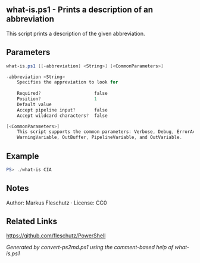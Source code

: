 ## what-is.ps1 - Prints a description of an abbreviation

This script prints a description of the given abbreviation.

## Parameters
```powershell
what-is.ps1 [[-abbreviation] <String>] [<CommonParameters>]

-abbreviation <String>
    Specifies the appreviation to look for
    
    Required?                    false
    Position?                    1
    Default value                
    Accept pipeline input?       false
    Accept wildcard characters?  false

[<CommonParameters>]
    This script supports the common parameters: Verbose, Debug, ErrorAction, ErrorVariable, WarningAction, 
    WarningVariable, OutBuffer, PipelineVariable, and OutVariable.
```

## Example
```powershell
PS> ./what-is CIA

```

## Notes
Author: Markus Fleschutz · License: CC0

## Related Links
https://github.com/fleschutz/PowerShell

*Generated by convert-ps2md.ps1 using the comment-based help of what-is.ps1*
